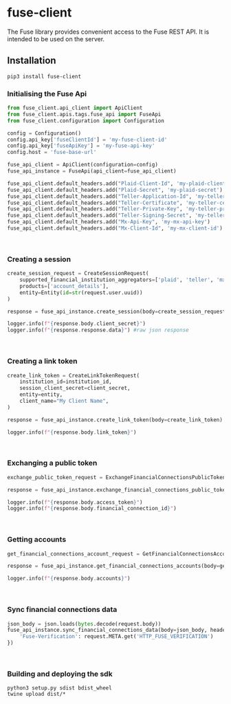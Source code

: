 # fuse-client

The Fuse library provides convenient access to the Fuse REST API. It is intended to be used on the server.

## Installation
```
pip3 install fuse-client
```

### Initialising the Fuse Api
```python
from fuse_client.api_client import ApiClient
from fuse_client.apis.tags.fuse_api import FuseApi
from fuse_client.configuration import Configuration

config = Configuration()
config.api_key['fuseClientId'] = 'my-fuse-client-id'
config.api_key['fuseApiKey'] = 'my-fuse-api-key'
config.host = 'fuse-base-url'

fuse_api_client = ApiClient(configuration=config)
fuse_api_instance = FuseApi(api_client=fuse_api_client)

fuse_api_client.default_headers.add("Plaid-Client-Id", 'my-plaid-client-id')
fuse_api_client.default_headers.add("Plaid-Secret", 'my-plaid-secret')
fuse_api_client.default_headers.add("Teller-Application-Id", 'my-teller-application-id')
fuse_api_client.default_headers.add("Teller-Certificate", 'my-teller-certificate')
fuse_api_client.default_headers.add("Teller-Private-Key", 'my-teller-private-key')
fuse_api_client.default_headers.add("Teller-Signing-Secret", 'my-teller-signing-secret')
fuse_api_client.default_headers.add("Mx-Api-Key", 'my-mx-api-key')
fuse_api_client.default_headers.add("Mx-Client-Id", 'my-mx-client-id')
```
<br/>

### Creating a session
```python
create_session_request = CreateSessionRequest(
	supported_financial_institution_aggregators=['plaid', 'teller', 'mx'],
	products=['account_details'],
	entity=Entity(id=str(request.user.uuid))
)

response = fuse_api_instance.create_session(body=create_session_request)

logger.info(f"{response.body.client_secret}")
logger.info(f"{response.response.data}") #raw json response
```
<br/>

### Creating a link token
```python
create_link_token = CreateLinkTokenRequest(
    institution_id=institution_id,
    session_client_secret=client_secret,
    entity=entity,
    client_name="My Client Name",
)

response = fuse_api_instance.create_link_token(body=create_link_token)

logger.info(f"{response.body.link_token}")
```

<br/>

### Exchanging a public token
```python
exchange_public_token_request = ExchangeFinancialConnectionsPublicTokenRequest(public_token=public_token)

response = fuse_api_instance.exchange_financial_connections_public_token(body=exchange_public_token_request)

logger.info(f"{response.body.access_token}")
logger.info(f"{response.body.financial_connection_id}")
```
<br/>

### Getting accounts
```python
get_financial_connections_account_request = GetFinancialConnectionsAccountsRequest(access_token=access_token)

response = fuse_api_instance.get_financial_connections_accounts(body=get_financial_connections_account_request)

logger.info(f"{response.body.accounts}")
```
<br/>

### Sync financial connections data
```python
json_body = json.loads(bytes.decode(request.body))
fuse_api_instance.sync_financial_connections_data(body=json_body, header_params={
    'Fuse-Verification': request.META.get('HTTP_FUSE_VERIFICATION')
})
```
<br/>


### Building and deploying the sdk
```
python3 setup.py sdist bdist_wheel
twine upload dist/*
